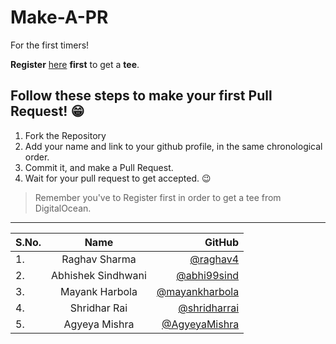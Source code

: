 # Make-A-PR 
For the first timers!

**Register** [here](https://hacktoberfest.digitalocean.com/profile) **first** to get a **tee**.

## Follow these steps to make your first Pull Request! 😁

1. Fork the Repository
2. Add your name and link to your github profile, in the same chronological order.
3. Commit it, and make a Pull Request. 
4. Wait for your pull request to get accepted. 😉

> Remember you've to Register first in order to get a tee from DigitalOcean. 

<hr>


<!--Don't Remove this Comment, Enter your Name in YOUR NAME SECTION , & github profile See down below for eg.-->
<!-- |  | You Name here.  | Your Github |-->

| S.No.        | Name           | GitHub |
| -------------|:-------------:| -----:|
| 1.           | Raghav Sharma | [@raghav4](https://github.com/raghav4) |
| 2.           | Abhishek Sindhwani | [@abhi99sind](https://github.com/abhi99sind)  |
| 3.           | Mayank Harbola | [@mayankharbola](https://github.com/MayankHarbola)  |
| 4.           | Shridhar Rai | [@shridharrai](https://github.com/shridharrai)  |
| 5.           | Agyeya Mishra | [@AgyeyaMishra](https://github.com/AgyeyaMishra)  |
